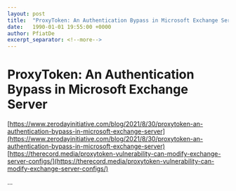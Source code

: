 ```yaml
---
layout: post
title:  "ProxyToken: An Authentication Bypass in Microsoft Exchange Server"
date:   1990-01-01 19:55:00 +0000
author: PfiatDe
excerpt_separator: <!--more-->
---
```


# ProxyToken: An Authentication Bypass in Microsoft Exchange Server
[https://www.zerodayinitiative.com/blog/2021/8/30/proxytoken-an-authentication-bypass-in-microsoft-exchange-server](https://www.zerodayinitiative.com/blog/2021/8/30/proxytoken-an-authentication-bypass-in-microsoft-exchange-server)
[https://therecord.media/proxytoken-vulnerability-can-modify-exchange-server-configs/](https://therecord.media/proxytoken-vulnerability-can-modify-exchange-server-configs/)

...
<!--more-->
